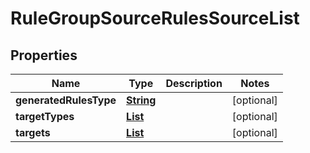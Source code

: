 

# RuleGroupSourceRulesSourceList


## Properties

| Name | Type | Description | Notes |
|------------ | ------------- | ------------- | -------------|
|**generatedRulesType** | [**String**](String.md) |  |  [optional] |
|**targetTypes** | [**List**](List.md) |  |  [optional] |
|**targets** | [**List**](List.md) |  |  [optional] |



